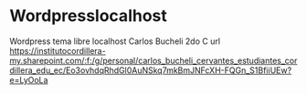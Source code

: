 # Wordpresslocalhost
Wordpress tema libre localhost
Carlos Bucheli
2do C 
url
https://institutocordillera-my.sharepoint.com/:f:/g/personal/carlos_bucheli_cervantes_estudiantes_cordillera_edu_ec/Eo3ovhdqRhdGl0AuNSkq7mkBmJNFcXH-FQGn_S1BfiiUEw?e=LyOoLa
